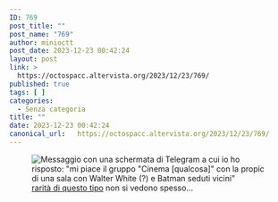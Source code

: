 ```yaml
---
ID: 769
post_title: ""
post_name: "769"
author: minioctt
post_date: 2023-12-23 00:42:24
layout: post
link: >
  https://octospacc.altervista.org/2023/12/23/769/
published: true
tags: [ ]
categories:
  - Senza categoria
title: ""
date: 2023-12-23 00:42:24
canonical_url:   https://octospacc.altervista.org/2023/12/23/769/
---
```

<!-- wp:image {"id":770,"sizeSlug":"full","linkDestination":"none"} -->
<figure class="wp-block-image size-full"><img src="{{site.cdnurl}}/assets/uploads/2023/12/image-19.png" alt="Messaggio con una schermata di Telegram a cui io ho risposto: &quot;mi piace il gruppo &quot;Cinema [qualcosa]&quot; con la propic di una sala con Walter White (?) e Batman seduti vicini&quot;" class="wp-image-770"/><figcaption class="wp-element-caption"><a href="https://t.me/OpenTelegramItalia/811053">rarità di questo tipo</a> non si vedono spesso...</figcaption></figure>
<!-- /wp:image -->